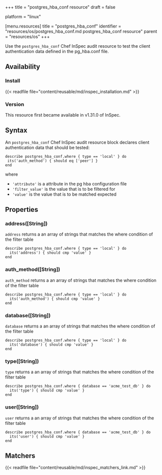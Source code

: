 +++
title = "postgres_hba_conf resource"
draft = false

platform = "linux"

[menu.resources]
    title = "postgres_hba_conf"
    identifier = "resources/os/postgres_hba_conf.md postgres_hba_conf resource"
    parent = "resources/os"
+++

Use the `postgres_hba_conf` Chef InSpec audit resource to test the client authentication data defined in the pg_hba.conf file.

## Availability

### Install

{{< readfile file="content/reusable/md/inspec_installation.md" >}}

### Version

This resource first became available in v1.31.0 of InSpec.

## Syntax

An `postgres_hba_conf` Chef InSpec audit resource block declares client authentication data that should be tested:

    describe postgres_hba_conf.where { type == 'local' } do
     its('auth_method') { should eq ['peer'] }
    end

where

- `'attribute'` is a attribute in the pg hba configuration file
- `'filter_value'` is the value that is to be filtered for
- `'value'` is the value that is to be matched expected

## Properties

### address([String])

`address` returns a an array of strings that matches the where condition of the filter table

    describe postgres_hba_conf.where { type == 'local' } do
      its('address') { should cmp 'value' }
    end

### auth_method([String])

`auth_method` returns a an array of strings that matches the where condition of the filter table

    describe postgres_hba_conf.where { type == 'local' } do
      its('auth_method') { should cmp 'value' }
    end

### database([String])

`database` returns a an array of strings that matches the where condition of the filter table

    describe postgres_hba_conf.where { type == 'local' } do
      its('database') { should cmp 'value' }
    end

### type([String])

`type` returns a an array of strings that matches the where condition of the filter table

    describe postgres_hba_conf.where { database == 'acme_test_db' } do
      its('type') { should cmp 'value' }
    end

### user([String])

`user` returns a an array of strings that matches the where condition of the filter table

    describe postgres_hba_conf.where { database == 'acme_test_db' } do
      its('user') { should cmp 'value' }
    end

## Matchers

{{< readfile file="content/reusable/md/inspec_matchers_link.md" >}}
